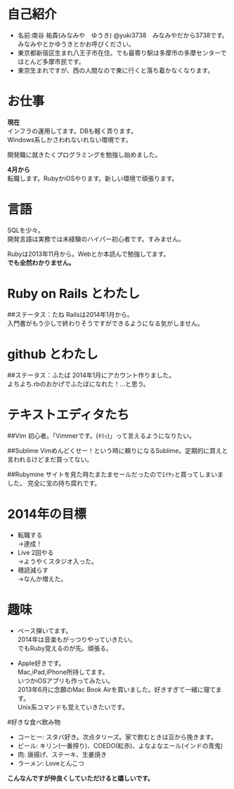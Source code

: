 # 自己紹介  
* 名前:南谷 祐貴(みなみや　ゆうき) @yuki3738　みなみやだから3738です。みなみやとかゆうきとかお呼びください。
* 東京都新宿区生まれ八王子市在住。でも最寄り駅は多摩市の多摩センターでほとんど多摩市民です。
* 東京生まれですが、西の人間なので東に行くと落ち着かなくなります。

# お仕事
**現在**  
インフラの運用してます。DBも軽く弄ります。  
Windows系しかさわれないれない環境です。  

開発職に就きたくプログラミングを勉強し始めました。  

**4月から**  
転職します。RubyかiOSやります。新しい環境で頑張ります。

# 言語
SQLを少々。  
開発言語は実務では未経験のハイパー初心者です。すみません。  

Rubyは2013年11月から。Webとか本読んで勉強してます。  
**でも全然わかりません。**

# Ruby on Rails とわたし
##ステータス：たね
Railsは2014年1月から。  
入門書がもう少しで終わりそうですができるようになる気がしません。

# github とわたし
##ステータス：ふたば
2014年1月にアカウント作りました。  
よちよち.rbのおかげでふたばになれた！…と思う。

# テキストエディタたち
##Vim
初心者。「Vimmerです。(ｷﾘｯ)」って言えるようになりたい。

##Sublime
Vimめんどくせー！という時に頼りになるSublime。定期的に買えと言われるけどまだ買ってない。

##Rubymine
サイトを見た時たまたまセールだったのでｴｲﾔｯと買ってしまいました。
完全に宝の持ち腐れです。


# 2014年の目標
* 転職する  
→達成！
* Live 2回やる  
→ようやくスタジオ入った。
* 積読減らす  
→なんか増えた。

# 趣味
* ベース弾いてます。  
2014年は音楽もがっつりやっていきたい。  
でもRuby覚えるのが先。頑張る。

* Apple好きです。  
Mac,iPad,iPhone所持してます。  
いつかiOSアプリも作ってみたい。  
2013年6月に念願のMac Book Airを買いました。好きすぎて一緒に寝てます。  
Unix系コマンドも覚えていきたいです。

#好きな食べ飲み物
* コーヒー: スタバ好き。次点タリーズ。家で飲むときは豆から挽きます。
* ビール:   キリン(一番搾り)、COEDO(紅赤)、よなよなエール(インドの青鬼)
* 肉:       唐揚げ、ステーキ、生姜焼き
* ラーメン: Loveとんこつ


**こんなんですが仲良くしていただけると嬉しいです。**
